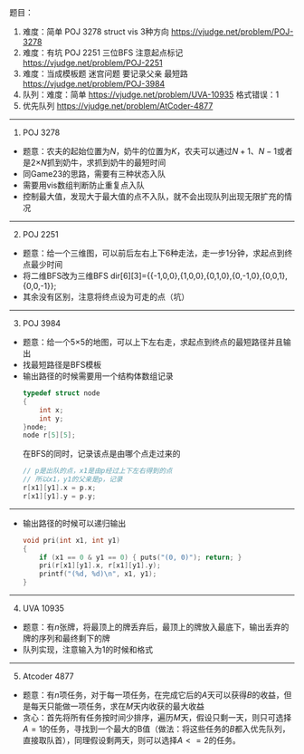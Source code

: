 
题目：
1. 难度：简单 POJ 3278 struct vis 3种方向 https://vjudge.net/problem/POJ-3278
2. 难度：有坑 POJ 2251 三位BFS 注意起点标记 https://vjudge.net/problem/POJ-2251
3. 难度：当成模板题 迷宫问题 要记录父亲 最短路 https://vjudge.net/problem/POJ-3984
4. 队列：难度：简单 https://vjudge.net/problem/UVA-10935 格式错误：1
5. 优先队列 https://vjudge.net/problem/AtCoder-4877

---

1. POJ 3278
* 题意：农夫的起始位置为$N$，奶牛的位置为$K$，农夫可以通过$N+1$、$N-1$或者是$2$×$N$抓到奶牛，求抓到奶牛的最短时间
* 同Game23的思路，需要有三种状态入队
* 需要用vis数组判断防止重复点入队
* 控制最大值，发现大于最大值的点不入队，就不会出现队列出现无限扩充的情况

---

2. POJ 2251
* 题意：给一个三维图，可以前后左右上下6种走法，走一步1分钟，求起点到终点最少时间
* 将二维BFS改为三维BFS
  dir[6][3]={{-1,0,0},{1,0,0},{0,1,0},{0,-1,0},{0,0,1},{0,0,-1}};
* 其余没有区别，注意将终点设为可走的点（坑）

---

3. POJ 3984
* 题意：给一个5×5的地图，可以上下左右走，求起点到终点的最短路径并且输出
* 找最短路径是BFS模板
* 输出路径的时候需要用一个结构体数组记录
  ```c++
  typedef struct node
  {
      int x;
      int y;
  }node;
  node r[5][5];
  ```
  在BFS的同时，记录该点是由哪个点走过来的
  ```c++
  // p是出队的点，x1是由p经过上下左右得到的点
  // 所以x1，y1的父亲是p，记录
  r[x1][y1].x = p.x;
  r[x1][y1].y = p.y; 
  ```
---

* 输出路径的时候可以递归输出
  ```c++
  void pri(int x1, int y1)
  {
      if (x1 == 0 & y1 == 0) { puts("(0, 0)"); return; }
      pri(r[x1][y1].x, r[x1][y1].y);
      printf("(%d, %d)\n", x1, y1);
  }
  ```
---

4. UVA 10935
* 题意：有$n$张牌，将最顶上的牌丢弃后，最顶上的牌放入最底下，输出丢弃的牌的序列和最终剩下的牌
* 队列实现，注意输入为1的时候和格式

---

5. Atcoder 4877
* 题意：有$n$项任务，对于每一项任务，在完成它后的$A$天可以获得$B$的收益，但是每天只能做一项任务，求在$M$天内收获的最大收益
* 贪心：首先将所有任务按时间少排序，遍历$M$天，假设只剩一天，则只可选择$A=1$的任务，寻找到一个最大的B值（做法：将这些任务的$B$都入优先队列，直接取队首），同理假设剩两天，则可以选择$A<=2$的任务。
